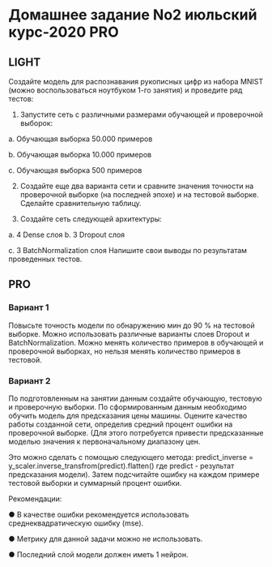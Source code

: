 # Домашнее задание No2 июльский курс-2020 PRO

## LIGHT
Создайте модель для распознавания рукописных цифр из набора MNIST (можно воспользоваться ноутбуком 1-го занятия) и проведите ряд тестов:

1. Запустите сеть с различными размерами обучающей и проверочной выборок:

a. Обучающая выборка 50.000 примеров 

b. Обучающая выборка 10.000 примеров 

c. Обучающая выборка 500 примеров 

2. Создайте еще два варианта сети и сравните значения точности на проверочной выборке (на последней эпохе) и на тестовой выборке. 
Сделайте сравнительную таблицу. 

3. Создайте сеть следующей архитектуры:

a. 4 Dense слоя b. 3 Dropout слоя

c. 3 BatchNormalization слоя
Напишите свои выводы по результатам проведенных тестов.

## PRO
### Вариант 1
Повысьте точность модели по обнаружению мин до 90 % на тестовой выборке. Можно использовать различные варианты слоев Dropout и BatchNormalization. Можно менять количество примеров в обучающей и проверочной выборках, но нельзя менять количество примеров в тестовой.

### Вариант 2
По подготовленным на занятии данным создайте обучающую, тестовую и проверочную выборки. 
По сформированным данным необходимо обучить модель для предсказания цены машины. Оцените качество работы созданной сети, определив средний процент ошибки на проверочной выборке. (Для этого потребуется привести предсказанные моделью значения к первоначальному диапазону цен. 

Это можно сделать с помощью следующего метода:
predict_inverse = y_scaler.inverse_transfrom(predict).flatten() где predict - результат предсказания модели). Затем подсчитайте ошибку на каждом примере тестовой выборки и суммарный процент ошибки. 

Рекомендации:

● В качестве ошибки рекомендуется использовать среднеквадратическую ошибку (mse).

● Метрику для данной задачи можно не использовать.

● Последний слой модели должен иметь 1 нейрон.
